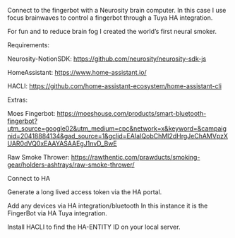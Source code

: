 Connect to the fingerbot with a Neurosity brain computer. In this case I use focus brainwaves to control a fingerbot through a Tuya HA integration. 

For fun and to reduce brain fog I created the world’s first neural smoker. 

Requirements:

Neurosity-NotionSDK: https://github.com/neurosity/neurosity-sdk-js 

HomeAssistant: https://www.home-assistant.io/

HACLI: https://github.com/home-assistant-ecosystem/home-assistant-cli

Extras: 

Moes Fingerbot: https://moeshouse.com/products/smart-bluetooth-fingerbot?utm_source=google02&utm_medium=cpc&network=x&keyword=&campaignid=20418884134&gad_source=1&gclid=EAIaIQobChMI2dHrgJeChAMVpzXUAR0dVQ0xEAAYASAAEgJ1nvD_BwE

Raw Smoke Thrower:
https://rawthentic.com/prawducts/smoking-gear/holders-ashtrays/raw-smoke-thrower/


Connect to HA

Generate a long lived access token via the HA portal. 

Add any devices via HA integration/bluetooth
In this instance it is the FingerBot via HA Tuya integration. 

Install HACLI to find the HA-ENTITY ID on your local server. 


 
